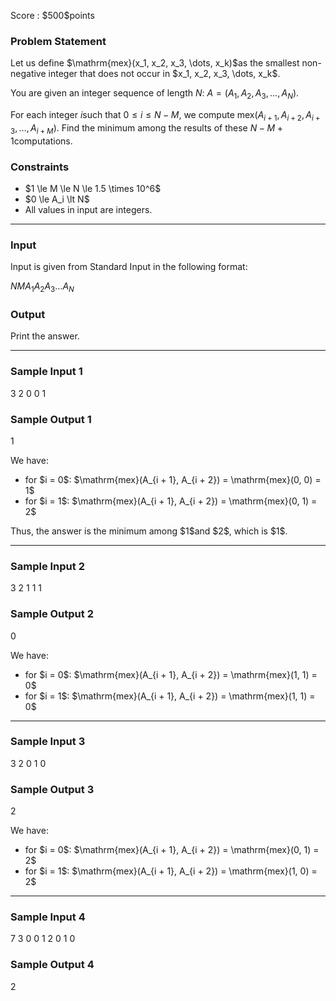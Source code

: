
<div>

<span>

<span>

<p>
Score : $500$points
</p>

<div>

<section>

### **Problem Statement**

<p>
Let us define $\mathrm{mex}(x_1, x_2, x_3, \dots, x_k)$as the smallest non-negative integer that does not occur in $x_1, x_2, x_3, \dots, x_k$.

You are given an integer sequence of length $N$: $A = (A_1, A_2, A_3, \dots, A_N)$.

For each integer $i$such that $0 \le i \le N - M$, we compute $\mathrm{mex}(A_{i + 1}, A_{i + 2}, A_{i + 3}, \dots, A_{i + M})$. Find the minimum among the results of these $N - M + 1$computations.
</p>

</section>

</div>

<div>

<section>

### **Constraints**

<ul>

<li>
$1 \le M \le N \le 1.5 \times 10^6$
</li>

<li>
$0 \le A_i \lt N$
</li>

<li>
All values in input are integers.
</li>

</ul>

</section>

</div>

---

<div>

<div>

<section>

### **Input**

<p>
Input is given from Standard Input in the following format:
</p>

<div>

$N$$M$$A_1$$A_2$$A_3$$\dots$$A_N$
</div>

</section>

</div>

<div>

<section>

### **Output**

<p>
Print the answer.
</p>

</section>

</div>

</div>

---

<div>

<section>

### **Sample Input 1**

<div>

3 2
0 0 1

</div>

</section>

</div>

<div>

<section>

### **Sample Output 1**

<div>

1

</div>

<p>
We have:
</p>

<ul>

<li>
for $i = 0$: $\mathrm{mex}(A_{i + 1}, A_{i + 2}) = \mathrm{mex}(0, 0) = 1$
</li>

<li>
for $i = 1$: $\mathrm{mex}(A_{i + 1}, A_{i + 2}) = \mathrm{mex}(0, 1) = 2$
</li>

</ul>

<p>
Thus, the answer is the minimum among $1$and $2$, which is $1$.
</p>

</section>

</div>

---

<div>

<section>

### **Sample Input 2**

<div>

3 2
1 1 1

</div>

</section>

</div>

<div>

<section>

### **Sample Output 2**

<div>

0

</div>

<p>
We have:
</p>

<ul>

<li>
for $i = 0$: $\mathrm{mex}(A_{i + 1}, A_{i + 2}) = \mathrm{mex}(1, 1) = 0$
</li>

<li>
for $i = 1$: $\mathrm{mex}(A_{i + 1}, A_{i + 2}) = \mathrm{mex}(1, 1) = 0$
</li>

</ul>

</section>

</div>

---

<div>

<section>

### **Sample Input 3**

<div>

3 2
0 1 0

</div>

</section>

</div>

<div>

<section>

### **Sample Output 3**

<div>

2

</div>

<p>
We have:
</p>

<ul>

<li>
for $i = 0$: $\mathrm{mex}(A_{i + 1}, A_{i + 2}) = \mathrm{mex}(0, 1) = 2$
</li>

<li>
for $i = 1$: $\mathrm{mex}(A_{i + 1}, A_{i + 2}) = \mathrm{mex}(1, 0) = 2$
</li>

</ul>

</section>

</div>

---

<div>

<section>

### **Sample Input 4**

<div>

7 3
0 0 1 2 0 1 0

</div>

</section>

</div>

<div>

<section>

### **Sample Output 4**

<div>

2

</div>

</section>

</div>

</span>

</span>

</div>
